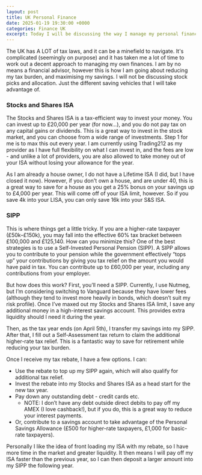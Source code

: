 ```yaml
---
layout: post
title: UK Personal Finance
date: 2025-01-19 19:30:00 +0000
categories: Finance UK
excerpt: Today I will be discussing the way I manage my personal finances whilst being a resident in the UK.
---
```


The UK has A LOT of tax laws, and it can be a minefield to navigate. It's complicated (seemingly on purpose) and it has 
taken me a lot of time to work out a decent approach to managing my own finances. I am by no means a financial advisor, however
this is how I am going about reducing my tax burden, and maximising my savings. I will not be discussing stock picks and allocation.
Just the different saving vehicles that I will take advantage of.

### Stocks and Shares ISA

The Stocks and Shares ISA is a tax-efficient way to invest your money. You can invest up to £20,000 per year (for now...), and you do not
pay tax on any capital gains or dividends. This is a great way to invest in the stock market, and you can choose from a wide
range of investments. Step 1 for me is to max this out every year. I am currently using Trading212 as my provider as I have
full flexibility on what I can invest in, and the fees are low - and unlike a lot of providers, you are also allowed to take money 
out of your ISA without losing your allowance for the year.

As I am already a house owner, I do not have a Lifetime ISA (I did, but I have closed it now). However, if you don't own a house, and are under 40, this is a great
way to save for a house as you get a 25% bonus on your savings up to £4,000 per year. This will come off of your ISA limit, however.
So if you save 4k into your LISA, you can only save 16k into your S&S ISA.

### SIPP

This is where things get a little tricky. If you are a higher-rate taxpayer (£50k–£150k), you may fall into the effective 60%
tax bracket between £100,000 and £125,140. How can you minimize this? One of the best strategies is to use a Self-Invested Personal Pension (SIPP). 
A SIPP allows you to contribute to your pension while the government effectively “tops up” your contributions by giving you tax 
relief on the amount you would have paid in tax. You can contribute up to £60,000 per year, including any contributions from your employer.

But how does this work? First, you’ll need a SIPP. Currently, I use Nutmeg, but I’m considering switching to Vanguard 
because they have lower fees (although they tend to invest more heavily in bonds, which doesn’t suit my risk profile). 
Once I’ve maxed out my Stocks and Shares ISA limit, I save any additional money in a high-interest savings account. 
This provides extra liquidity should I need it during the year.

Then, as the tax year ends (on April 5th), I transfer my savings into my SIPP. After that, I fill out a Self-Assessment tax 
return to claim the additional higher-rate tax relief. This is a fantastic way to save for retirement while reducing your tax burden.

Once I receive my tax rebate, I have a few options. I can:
* Use the rebate to top up my SIPP again, which will also qualify for additional tax relief.
* Invest the rebate into my Stocks and Shares ISA as a head start for the new tax year.
* Pay down any outstanding debt - credit cards etc.
  * NOTE: I don’t have any debt outside direct debits to pay off my AMEX (I love cashback!), but if you do, this is a great way to reduce your interest payments.
* Or, contribute to a savings account to take advantage of the Personal Savings Allowance (£500 for higher-rate taxpayers, £1,000 for basic-rate taxpayers).

Personally I like the idea of front loading my ISA with my rebate, so I have more time in the market and greater liquidity. It then means I
 will pay off my ISA faster than the previous year, so I can then deposit a larger amount into my SIPP the following year.

